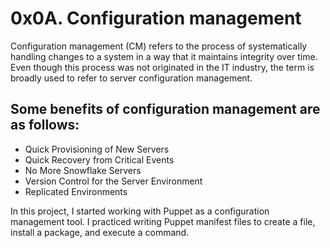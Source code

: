 # 0x0A. Configuration management

Configuration management (CM) refers to the process of systematically handling changes to a system in a way that it maintains integrity over time. Even though this process was not originated in the IT industry, the term is broadly used to refer to server configuration management.

## Some benefits of configuration management are as follows: 

* Quick Provisioning of New Servers
* Quick Recovery from Critical Events
* No More Snowflake Servers
* Version Control for the Server Environment
* Replicated Environments


In this project, I started working with Puppet as a configuration management tool. I practiced writing Puppet manifest files to create a file, install a package, and execute a command.
